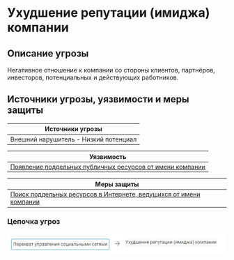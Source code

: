 # Ухудшение репутации (имиджа) компании

## Описание угрозы
Негативное отношение к компании со стороны клиентов, партнёров, инвесторов, потенциальных и действующих работников.



## Источники угрозы, уязвимости и меры защиты
|Источники угрозы|
|-|
|Внешний нарушитель - Низкий потенциал|

|Уязвимость|
|--------|
[Появление поддельных публичных ресурсов от имени компании](/vkr/vulnerabilities/page27)|



|Меры защиты|
|--------|
|[Поиск поддельных ресурсов в Интернете, ведущихся от имени компании](/vkr/measures/page38)|


### Цепочка угроз
![Цепочка угроз](image/img22.JPG "Цепочка угроз")
